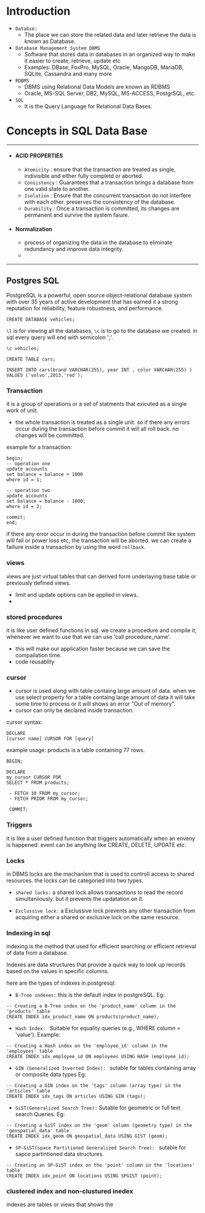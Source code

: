 # Introduction

- `Databse:`
  - The place we can store the related data and later retrieve the data is known as Database.
- `Database Management System DBMS`
  - Software that stores data in databases in an organized way to make it easier to create, retrieve, update etc
  - Examples: DBase, FoxPro, MySQL, Oracle, MangoDB, MariaDB, SQLite, Cassandra and many more
- `RDBMS`
  - DBMS using Relational Data Models are known as RDBMS
  - Oracle, MS-SQL Server, DB2, MySQL, MS-ACCESS, PostgrSQL, etc.
- `SQL`
  - It is the Query Language for Relational Data Bases.

# Concepts in SQL Data Base

---

- #### ACID PROPERTIES
  - `Atomicity` : ensure that the transaction are treated as single, indivisible and either fully completd or aborted.
  - `Consistency` : Guarantees that a transaction brings a database from one valid state to another.
  - `Isolation` : Ensure that the concurrent transaction do not interfere with each other. preserves the consistency of the database.
  - `Durability` : Once a transaction is committed, its changes are permanent and survive the system faiure.
- #### Normalization
  - process of organizing the data in the database to eliminate redundancy and improve data integrity.
  -

---

## Postgres SQL

PostgreSQL is a powerful, open source object-relational database system with over 35 years of active development that has earned it a strong reputation for reliability, feature robustness, and performance.

```
CREATE DATABASE vehicles;
```

`\l` is for viewing all the databases, `\c` is to go to the database we created.
in sql every query will end with semicolon ';'.

```
\c vehicles;
```

```
CREATE TABLE cars;
```

```
INSERT INTO cars(brand VARCHAR(255), year INT , color VARCHAR(255) )
VALUES ('volvo',2013,'red');
```

### Transaction

it is a group of operations or a set of statments that exicuted as a single work of unit.

- the whole transaction is treated as a single unit. so if there any errors occur during the transaction before commit it will all roll back. no changes will be committed.

example for a transaction:

```
begin;
-- operation one
update accounts
set balance = balance + 1000
where id = 1;

-- operation two
update accounts
set balance = balance - 1000;
where id = 2;

commit;
end;
```

if there any error occur in during the transaction before commit like system will fail or power loss etc, the transaction will be aborted. we can create a failiure inside a transaction by using the word `rollback`.

### views

views are just virtual tables that can derived form underlaying base table or previously defined views.

- limit and update options can be applied in views.
-

### stored procedures

it is like user defined functions in sql. we create a procedure and compile it, whenever we want to use that we can use 'call procedure_name'.

- this will make our application faster because we can save the compailation time.
- code reusablity

### cursor

- cursor is used along with table containg large amount of data. when we use select property for a table containg large amount of data it will take some time to process or it will shows an error "Out of memory".
- cursor can only be declared inside transaction.

cursor syntax:

```
DECLARE
[cursor name] CURSOR FOR [query]
```

example usage:
products is a table containing 77 rows.

```
BEGIN;

DECLARE
my_cursor CURSOR FOR
SELECT * FROM products;

 - FETCH 10 FROM my_cursor;
 - FETCH PRIOR FROM my_cursor;

 COMMIT;
```

### Triggers

it is like a user defined function that triggers automatically when an enveny is happened. event can be anything like CREATE, DELETE, UPDATE etc.

### Locks

in DBMS locks are the mechanism that is used to controll access to shared resources.
the locks can be categoried into two types.

- `shared locks:` a shared lock allows transactions to read the record simultaniiously. but it prevents the updatation on it.

- `Exclussive lock:` a Exclussive lock prevents any other transaction from acquiring either a shared or exclusive lock on the same resource.

### Indexing in sql

indexing is the method that used for efficient searching or efficient retrieval of data from a database.

Indexes are data structures that provide a quick way to look up records based on the values in specific columns.

here are the types of indexes in postgresql:

- `B-Tree indexes:` this is the default index in postgreSQL.
  Eg:

```
-- Creating a B-Tree index on the 'product_name' column in the 'products' table
CREATE INDEX idx_product_name ON products(product_name);
```

- `Hash Index: ` Suitable for equality queries (e.g., WHERE column = 'value').
Example:
```
-- Creating a Hash index on the 'employee_id' column in the 'employees' table
CREATE INDEX idx_employee_id ON employees USING HASH (employee_id);
```
- `GIN (Generalized Inverted Index): ` sutable for tables containing array or composite data types
Eg: 
``````
-- Creating a GIN index on the 'tags' column (array type) in the 'articles' table
CREATE INDEX idx_tags ON articles USING GIN (tags);
``````

-  `GiST(Generalized Search Tree):` Sutable for geometric or full text search Queries.
Eg:
``````
-- Creating a GiST index on the 'geom' column (geometry type) in the 'geospatial_data' table
CREATE INDEX idx_geom ON geospatial_data USING GIST (geom);
`````` 
- `SP-GiST(space Partitioned Generalized Search Tree): ` sutable for sapce partintioned data structures.
``````
-- Creating an SP-GiST index on the 'point' column in the 'locations' table
CREATE INDEX idx_point ON locations USING SPGIST (point);
``````

### clustered index and non-clustured inedex
indexes are tables or views that shows the 